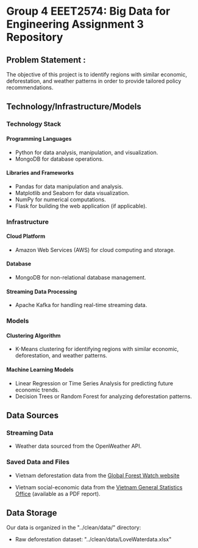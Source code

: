 # Group 4 EEET2574: Big Data for Engineering Assignment 3 Repository
## Problem Statement : 
The objective of this project is to identify regions with similar economic, deforestation, and weather patterns in order to provide tailored policy recommendations.

## Technology/Infrastructure/Models

### Technology Stack

#### Programming Languages
- Python for data analysis, manipulation, and visualization.
- MongoDB for database operations.

#### Libraries and Frameworks
- Pandas for data manipulation and analysis.
- Matplotlib and Seaborn for data visualization.
- NumPy for numerical computations.
- Flask for building the web application (if applicable).

### Infrastructure

#### Cloud Platform
- Amazon Web Services (AWS) for cloud computing and storage.

#### Database
- MongoDB for non-relational database management.

#### Streaming Data Processing
- Apache Kafka for handling real-time streaming data.

### Models

#### Clustering Algorithm
- K-Means clustering for identifying regions with similar economic, deforestation, and weather patterns.

#### Machine Learning Models
- Linear Regression or Time Series Analysis for predicting future economic trends.
- Decision Trees or Random Forest for analyzing deforestation patterns.




## Data Sources

### Streaming Data
- Weather data sourced from the OpenWeather API.

### Saved Data and Files

- Vietnam deforestation data from the [Global Forest Watch website](https://www.globalforestwatch.org/map/?mainMap=eyJoaWRlTGVnZW5kIjp0cnVlLCJzaG93QW5hbHlzaXMiOnRydWV9&map=eyJjZW50ZXIiOnsibGF0IjoxNi4wMjgwMjY3MjEwNjM1NCwibG5nIjoxMDUuODA2OTAwMDAwMDAwOTV9LCJ6b29tIjo0LjYzMTg5MDk3NTA2NDc1OSwiY2FuQm91bmQiOmZhbHNlfQ%3D%3D&mapMenu=eyJzZWFyY2giOiJ2aWV0biJ9)

- Vietnam social-economic data from the [Vietnam General Statistics Office](https://wtocenter.vn/an-pham/22213-socio-economic-data-of-63-provinces-and-centrally-run-cities-2015-2021) (available as a PDF report).




## Data Storage
Our data is organized in the "../clean/data/" directory:

- Raw deforestation dataset: "../clean/data/LoveWaterdata.xlsx"

